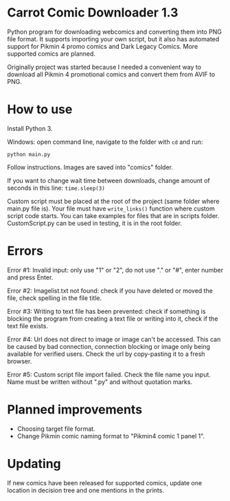 # Carrot Comic Downloader 1.3

Python program for downloading webcomics and converting them into PNG file format. It supports importing your own script, but it also has automated support for Pikmin 4 promo comics and Dark Legacy Comics. More supported comics are planned.

Originally project was started because I needed a convenient way to download all Pikmin 4 promotional comics and convert them from AVIF to PNG.

# How to use

Install Python 3.

Windows: open command line, navigate to the folder with `cd` and run:

```
python main.py
```

Follow instructions. Images are saved into "comics" folder.

If you want to change wait time between downloads, change amount of seconds in this line: `time.sleep(3)`

Custom script must be placed at the root of the project (same folder where main.py file is). Your file must have `write_links()` function where custom script code starts. You can take examples for files that are in scripts folder. CustomScript.py can be used in testing, it is in the root folder.

# Errors

Error #1: Invalid input: only use "1" or "2", do not use "." or "#", enter number and press Enter.

Error #2: Imagelist.txt not found: check if you have deleted or moved the file, check spelling in the file title.

Error #3: Writing to text file has been prevented: check if something is blocking the program from creating a text file or writing into it, check if the text file exists.

Error #4: Url does not direct to image or image can't be accessed. This can be caused by bad connection, connection blocking or image only being available for verified users. Check the url by copy-pasting it to a fresh browser.

Error #5: Custom script file import failed. Check the file name you input. Name must be written without ".py" and without quotation marks.

# Planned improvements

- Choosing target file format.
- Change Pikmin comic naming format to "Pikmin4 comic 1 panel 1".

# Updating

If new comics have been released for supported comics, update one location in decision tree and one mentions in the prints.
